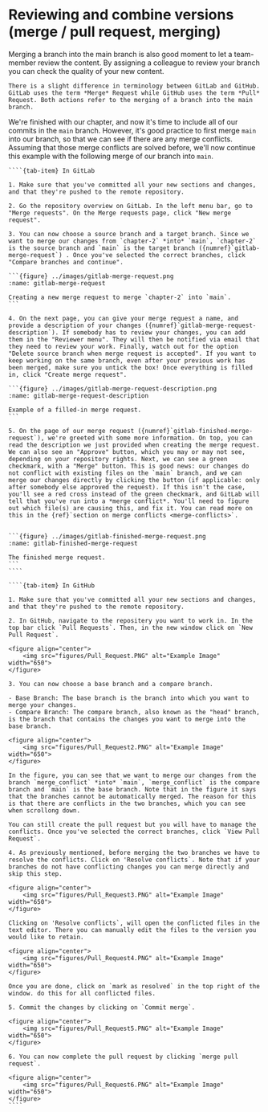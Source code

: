 # Reviewing and combine versions (merge / pull request, merging)

Merging a branch into the main branch is also good moment to let a team-member review the content. By assigning a colleague to review your branch you can check the quality of your new content. 

```{note}
There is a slight difference in terminology between GitLab and GitHub. GitLab uses the term *Merge* Request while GitHub uses the term *Pull* Request. Both actions refer to the merging of a branch into the main branch.
```

We're finished with our chapter, and now it's time to include all of our commits in the `main` branch. However, it's good practice to first merge `main` into our branch, so that we can see if there are any merge conflicts. Assuming that those merge conflicts are solved before, we'll now continue this example with the following merge of our branch into `main`.

`````{tab-set}
````{tab-item} In GitLab

1. Make sure that you've committed all your new sections and changes, and that they're pushed to the remote repository.

2. Go the repository overview on GitLab. In the left menu bar, go to "Merge requests". On the Merge requests page, click "New merge request". 

3. You can now choose a source branch and a target branch. Since we want to merge our changes from `chapter-2` *into* `main`, `chapter-2` is the source branch and `main` is the target branch ({numref}`gitlab-merge-request`) . Once you've selected the correct branches, click "Compare branches and continue".

```{figure} ../images/gitlab-merge-request.png
:name: gitlab-merge-request

Creating a new merge request to merge `chapter-2` into `main`.
```

4. On the next page, you can give your merge request a name, and provide a description of your changes ({numref}`gitlab-merge-request-description`). If somebody has to review your changes, you can add them in the "Reviewer menu". They will then be notified via email that they need to review your work. Finally, watch out for the option "Delete source branch when merge request is accepted". If you want to keep working on the same branch, even after your previous work has been merged, make sure you untick the box! Once everything is filled in, click "Create merge request".

```{figure} ../images/gitlab-merge-request-description.png
:name: gitlab-merge-request-description

Example of a filled-in merge request.
```

5. On the page of our merge request ({numref}`gitlab-finished-merge-request`), we're greeted with some more information. On top, you can read the description we just provided when creating the merge request. We can also see an "Approve" button, which you may or may not see, depending on your repository rights. Next, we can see a green checkmark, with a "Merge" button. This is good news: our changes do not conflict with existing files on the `main` branch, and we can merge our changes directly by clicking the button (if applicable: only after somebody else approved the request). If this isn't the case, you'll see a red cross instead of the green checkmark, and GitLab will tell that you've run into a *merge conflict*. You'll need to figure out which file(s) are causing this, and fix it. You can read more on this in the {ref}`section on merge conflicts <merge-conflicts>`.


```{figure} ../images/gitlab-finished-merge-request.png
:name: gitlab-finished-merge-request

The finished merge request.
```
````

````{tab-item} In GitHub

1. Make sure that you've committed all your new sections and changes, and that they're pushed to the remote repository.

2. In GitHub, navigate to the repositery you want to work in. In the top bar click `Pull Requests`. Then, in the new window click on `New Pull Request`. 

<figure align="center">
    <img src="figures/Pull_Request.PNG" alt="Example Image" width="650">
</figure>

3. You can now choose a base branch and a compare branch. 

- Base Branch: The base branch is the branch into which you want to merge your changes.
- Compare Branch: The compare branch, also known as the "head" branch, is the branch that contains the changes you want to merge into the base branch.

<figure align="center">
    <img src="figures/Pull_Request2.PNG" alt="Example Image" width="650">
</figure>

In the figure, you can see that we want to merge our changes from the branch `merge_conflict` *into* `main`, `merge_conflict` is the compare branch and `main` is the base branch. Note that in the figure it says that the branches cannot be automatically merged. The reason for this is that there are conflicts in the two branches, which you can see when scrollong down. 

You can still create the pull request but you will have to manage the conflicts. Once you've selected the correct branches, click `View Pull Request`.

4. As previously mentioned, before merging the two branches we have to resolve the conflicts. Click on 'Resolve conflicts`. Note that if your branches do not have conflicting changes you can merge directly and skip this step.

<figure align="center">
    <img src="figures/Pull_Request3.PNG" alt="Example Image" width="650">
</figure>

Clicking on 'Resolve conflicts`, will open the conflicted files in the text editor. There you can manually edit the files to the version you would like to retain. 

<figure align="center">
    <img src="figures/Pull_Request4.PNG" alt="Example Image" width="650">
</figure>

Once you are done, click on `mark as resolved` in the top right of the window. do this for all conflicted files. 

5. Commit the changes by clicking on `Commit merge`. 

<figure align="center">
    <img src="figures/Pull_Request5.PNG" alt="Example Image" width="650">
</figure>

6. You can now complete the pull request by clicking `merge pull request`.

<figure align="center">
    <img src="figures/Pull_Request6.PNG" alt="Example Image" width="650">
</figure>
````
`````
